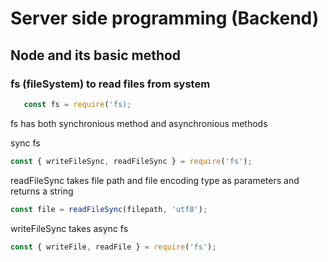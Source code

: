 # Server side programming (Backend)

## Node and its basic method

### fs (fileSystem) to read files from system

```javascript
   const fs = require('fs);
```

fs has both synchronious method and asynchronious methods

sync fs

```javascript
const { writeFileSync, readFileSync } = require('fs');
```

readFileSync takes file path and file encoding type as parameters and returns a string

```javascript
const file = readFileSync(filepath, 'utf8');
```

writeFileSync takes
async fs

```javascript
const { writeFile, readFile } = require('fs');
```
